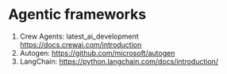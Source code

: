# Agentic frameworks

1. Crew Agents: latest_ai_development
   https://docs.crewai.com/introduction
2. Autogen:
   https://github.com/microsoft/autogen
3. LangChain: https://python.langchain.com/docs/introduction/
   
